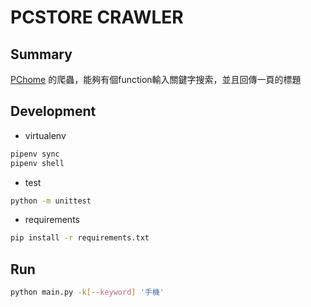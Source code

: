 # PCSTORE CRAWLER

## Summary

[PChome](https://www.pcstore.com.tw/)  的爬蟲，能夠有個function輸入關鍵字搜索，並且回傳一頁的標題

## Development
- virtualenv
```bash
pipenv sync
pipenv shell
```
- test
```bash
python -m unittest
```

- requirements
```bash
pip install -r requirements.txt
```
## Run
```bash
python main.py -k[--keyword] '手機'
```
